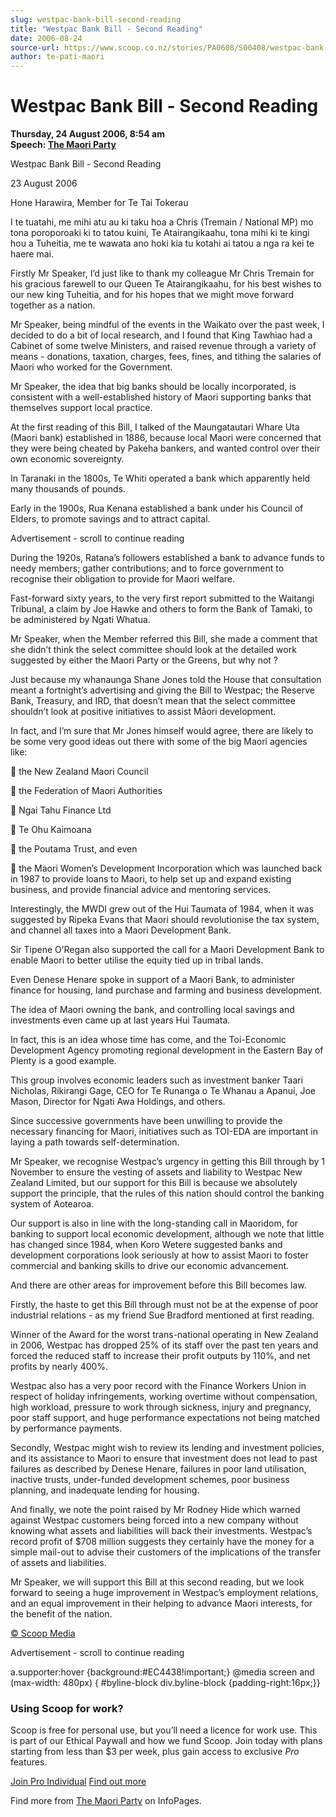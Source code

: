 ```yaml
---
slug: westpac-bank-bill-second-reading
title: "Westpac Bank Bill - Second Reading"
date: 2006-08-24
source-url: https://www.scoop.co.nz/stories/PA0608/S00408/westpac-bank-bill-second-reading.htm
author: te-pati-maori
---
```

Westpac Bank Bill - Second Reading
==================================

**Thursday, 24 August 2006, 8:54 am**  
**Speech: [The Maori Party](https://info.scoop.co.nz/The_Maori_Party)**

Westpac Bank Bill - Second Reading

23 August 2006

Hone Harawira, Member for Te Tai Tokerau

I te tuatahi, me mihi atu au ki taku hoa a Chris (Tremain / National MP) mo tona poroporoaki ki to tatou kuini, Te Atairangikaahu, tona mihi ki te kingi hou a Tuheitia, me te wawata ano hoki kia tu kotahi ai tatou a nga ra kei te haere mai.

Firstly Mr Speaker, I’d just like to thank my colleague Mr Chris Tremain for his gracious farewell to our Queen Te Atairangikaahu, for his best wishes to our new king Tuheitia, and for his hopes that we might move forward together as a nation.

Mr Speaker, being mindful of the events in the Waikato over the past week, I decided to do a bit of local research, and I found that King Tawhiao had a Cabinet of some twelve Ministers, and raised revenue through a variety of means - donations, taxation, charges, fees, fines, and tithing the salaries of Maori who worked for the Government.

Mr Speaker, the idea that big banks should be locally incorporated, is consistent with a well-established history of Maori supporting banks that themselves support local practice.

At the first reading of this Bill, I talked of the Maungatautari Whare Uta (Maori bank) established in 1886, because local Maori were concerned that they were being cheated by Pakeha bankers, and wanted control over their own economic sovereignty.

In Taranaki in the 1800s, Te Whiti operated a bank which apparently held many thousands of pounds.

Early in the 1900s, Rua Kenana established a bank under his Council of Elders, to promote savings and to attract capital.

Advertisement - scroll to continue reading





During the 1920s, Ratana’s followers established a bank to advance funds to needy members; gather contributions; and to force government to recognise their obligation to provide for Maori welfare.

Fast-forward sixty years, to the very first report submitted to the Waitangi Tribunal, a claim by Joe Hawke and others to form the Bank of Tamaki, to be administered by Ngati Whatua.

Mr Speaker, when the Member referred this Bill, she made a comment that she didn’t think the select committee should look at the detailed work suggested by either the Maori Party or the Greens, but why not ?

Just because my whanaunga Shane Jones told the House that consultation meant a fortnight’s advertising and giving the Bill to Westpac; the Reserve Bank, Treasury, and IRD, that doesn’t mean that the select committee shouldn’t look at positive initiatives to assist Māori development.

In fact, and I’m sure that Mr Jones himself would agree, there are likely to be some very good ideas out there with some of the big Maori agencies like:

 the New Zealand Maori Council

 the Federation of Maori Authorities

 Ngai Tahu Finance Ltd

 Te Ohu Kaimoana

 the Poutama Trust, and even

 the Maori Women’s Development Incorporation which was launched back in 1987 to provide loans to Maori, to help set up and expand existing business, and provide financial advice and mentoring services.

Interestingly, the MWDI grew out of the Hui Taumata of 1984, when it was suggested by Ripeka Evans that Maori should revolutionise the tax system, and channel all taxes into a Maori Development Bank.

Sir Tipene O’Regan also supported the call for a Maori Development Bank to enable Maori to better utilise the equity tied up in tribal lands.

Even Denese Henare spoke in support of a Maori Bank, to administer finance for housing, land purchase and farming and business development.

The idea of Maori owning the bank, and controlling local savings and investments even came up at last years Hui Taumata.

In fact, this is an idea whose time has come, and the Toi-Economic Development Agency promoting regional development in the Eastern Bay of Plenty is a good example.

This group involves economic leaders such as investment banker Taari Nicholas, Rikirangi Gage, CEO for Te Runanga o Te Whanau a Apanui, Joe Mason, Director for Ngati Awa Holdings, and others.

Since successive governments have been unwilling to provide the necessary financing for Maori, initiatives such as TOI-EDA are important in laying a path towards self-determination.

Mr Speaker, we recognise Westpac’s urgency in getting this Bill through by 1 November to ensure the vesting of assets and liability to Westpac New Zealand Limited, but our support for this Bill is because we absolutely support the principle, that the rules of this nation should control the banking system of Aotearoa.

Our support is also in line with the long-standing call in Maoridom, for banking to support local economic development, although we note that little has changed since 1984, when Koro Wetere suggested banks and development corporations look seriously at how to assist Maori to foster commercial and banking skills to drive our economic advancement.

And there are other areas for improvement before this Bill becomes law.

Firstly, the haste to get this Bill through must not be at the expense of poor industrial relations - as my friend Sue Bradford mentioned at first reading.

Winner of the Award for the worst trans-national operating in New Zealand in 2006, Westpac has dropped 25% of its staff over the past ten years and forced the reduced staff to increase their profit outputs by 110%, and net profits by nearly 400%.

Westpac also has a very poor record with the Finance Workers Union in respect of holiday infringements, working overtime without compensation, high workload, pressure to work through sickness, injury and pregnancy, poor staff support, and huge performance expectations not being matched by performance payments.

Secondly, Westpac might wish to review its lending and investment policies, and its assistance to Maori to ensure that investment does not lead to past failures as described by Denese Henare, failures in poor land utilisation, inactive trusts, under-funded development schemes, poor business planning, and inadequate lending for housing.

And finally, we note the point raised by Mr Rodney Hide which warned against Westpac customers being forced into a new company without knowing what assets and liabilities will back their investments. Westpac’s record profit of $708 million suggests they certainly have the money for a simple mail-out to advise their customers of the implications of the transfer of assets and liabilities.

Mr Speaker, we will support this Bill at this second reading, but we look forward to seeing a huge improvement in Westpac’s employment relations, and an equal improvement in their helping to advance Maori interests, for the benefit of the nation.

[© Scoop Media](http://www.scoop.co.nz/about/terms.html)  

Advertisement - scroll to continue reading



a.supporter:hover {background:#EC4438!important;} @media screen and (max-width: 480px) { #byline-block div.byline-block {padding-right:16px;}}

### Using Scoop for work?

Scoop is free for personal use, but you’ll need a licence for work use. This is part of our Ethical Paywall and how we fund Scoop. Join today with plans starting from less than $3 per week, plus gain access to exclusive _Pro_ features.  
  
[Join Pro Individual](https://pro.scoop.co.nz/Individual/?from=ProIn24) [Find out more](https://pro.scoop.co.nz/using-scoop-for-work/?from=ProIn24)

Find more from [The Maori Party](https://info.scoop.co.nz/The_Maori_Party) on InfoPages.